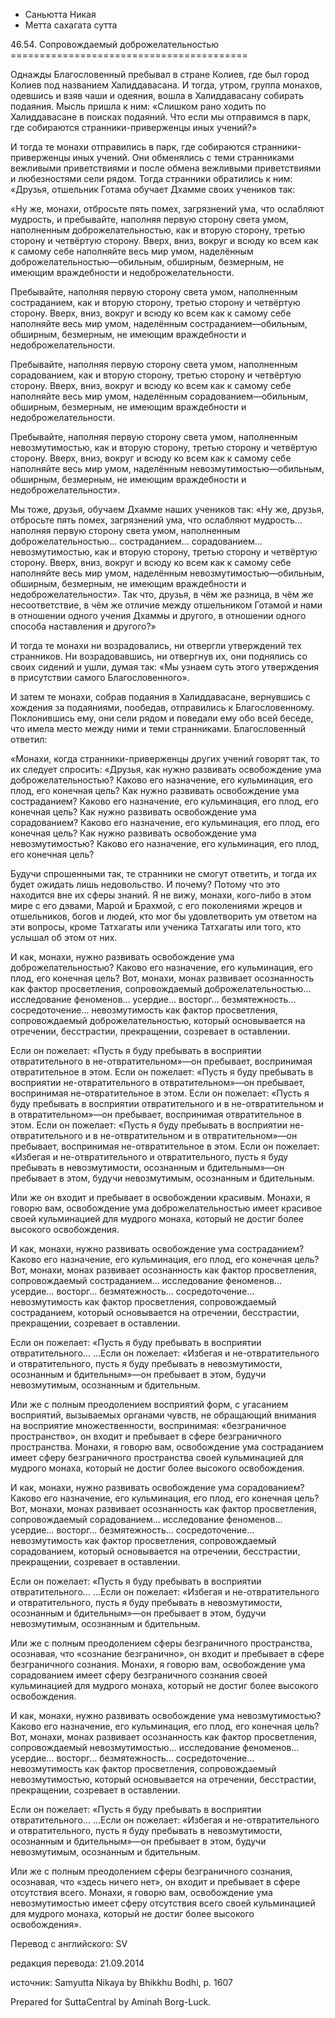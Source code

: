 









* Саньютта Никая
* Метта сахагата сутта


46\.54\. Сопровождаемый доброжелательностью
\=\=\=\=\=\=\=\=\=\=\=\=\=\=\=\=\=\=\=\=\=\=\=\=\=\=\=\=\=\=\=\=\=\=\=\=\=\=\=\=\=



Однажды Благословенный пребывал в стране Колиев, где был город Колиев под названием Халиддавасана\. И тогда, утром, группа монахов, одевшись и взяв чаши и одеяния, вошла в Халиддавасану собирать подаяния\. Мысль пришла к ним: «Слишком рано ходить по Халиддавасане в поисках подаяний\. Что если мы отправимся в парк, где собираются странники\-приверженцы иных учений?»


И тогда те монахи отправились в парк, где собираются странники\-приверженцы иных учений\. Они обменялись с теми странниками вежливыми приветствиями и после обмена вежливыми приветствиями и любезностями сели рядом\. Тогда странники обратились к ним: «Друзья, отшельник Готама обучает Дхамме своих учеников так:


«Ну же, монахи, отбросьте пять помех, загрязнений ума, что ослабляют мудрость, и пребывайте, наполняя первую сторону света умом, наполненным доброжелательностью, как и вторую сторону, третью сторону и четвёртую сторону\. Вверх, вниз, вокруг и всюду ко всем как к самому себе наполняйте весь мир умом, наделённым доброжелательностью—обильным, обширным, безмерным, не имеющим враждебности и недоброжелательности\.


Пребывайте, наполняя первую сторону света умом, наполненным состраданием, как и вторую сторону, третью сторону и четвёртую сторону\. Вверх, вниз, вокруг и всюду ко всем как к самому себе наполняйте весь мир умом, наделённым состраданием—обильным, обширным, безмерным, не имеющим враждебности и недоброжелательности\.


Пребывайте, наполняя первую сторону света умом, наполненным сорадованием, как и вторую сторону, третью сторону и четвёртую сторону\. Вверх, вниз, вокруг и всюду ко всем как к самому себе наполняйте весь мир умом, наделённым сорадованием—обильным, обширным, безмерным, не имеющим враждебности и недоброжелательности\.


Пребывайте, наполняя первую сторону света умом, наполненным невозмутимостью, как и вторую сторону, третью сторону и четвёртую сторону\. Вверх, вниз, вокруг и всюду ко всем как к самому себе наполняйте весь мир умом, наделённым невозмутимостью—обильным, обширным, безмерным, не имеющим враждебности и недоброжелательности»\.


Мы тоже, друзья, обучаем Дхамме наших учеников так: «Ну же, друзья, отбросьте пять помех, загрязнений ума, что ослабляют мудрость… наполняя первую сторону света умом, наполненным доброжелательностью… состраданием… сорадованием… невозмутимостью, как и вторую сторону, третью сторону и четвёртую сторону\. Вверх, вниз, вокруг и всюду ко всем как к самому себе наполняйте весь мир умом, наделённым невозмутимостью—обильным, обширным, безмерным, не имеющим враждебности и недоброжелательности»\. Так что, друзья, в чём же разница, в чём же несоответствие, в чём же отличие между отшельником Готамой и нами в отношении одного учения Дхаммы и другого, в отношении одного способа наставления и другого?»


И тогда те монахи ни возрадовались, ни отвергли утверждений тех странников\. Ни возрадовавшись, ни отвергнув их, они поднялись со своих сидений и ушли, думая так: «Мы узнаем суть этого утверждения в присутствии самого Благословенного»\.


И затем те монахи, собрав подаяния в Халиддавасане, вернувшись с хождения за подаяниями, пообедав, отправились к Благословенному\. Поклонившись ему, они сели рядом и поведали ему обо всей беседе, что имела место между ними и теми странниками\. Благословенный ответил:


«Монахи, когда странники\-приверженцы других учений говорят так, то их следует спросить: «Друзья, как нужно развивать освобождение ума доброжелательностью? Каково его назначение, его кульминация, его плод, его конечная цель? Как нужно развивать освобождение ума состраданием? Каково его назначение, его кульминация, его плод, его конечная цель? Как нужно развивать освобождение ума сорадованием? Каково его назначение, его кульминация, его плод, его конечная цель? Как нужно развивать освобождение ума невозмутимостью? Каково его назначение, его кульминация, его плод, его конечная цель?


Будучи спрошенными так, те странники не смогут ответить, и тогда их будет ожидать лишь недовольство\. И почему? Потому что это находится вне их сферы знаний\. Я не вижу, монахи, кого\-либо в этом мире с его дэвами, Марой и Брахмой, с его поколениями жрецов и отшельников, богов и людей, кто мог бы удовлетворить ум ответом на эти вопросы, кроме Татхагаты или ученика Татхагаты или того, кто услышал об этом от них\.


И как, монахи, нужно развивать освобождение ума доброжелательностью? Каково его назначение, его кульминация, его плод, его конечная цель? Вот, монахи, монах развивает осознанность как фактор просветления, сопровождаемый доброжелательностью… исследование феноменов… усердие… восторг… безмятежность… сосредоточение… невозмутимость как фактор просветления, сопровождаемый доброжелательностью, который основывается на отречении, бесстрастии, прекращении, созревает в оставлении\.


Если он пожелает: «Пусть я буду пребывать в восприятии отвратительного в не\-отвратительном»—он пребывает, воспринимая отвратительное в этом\. Если он пожелает: «Пусть я буду пребывать в восприятии не\-отвратительного в отвратительном»—он пребывает, воспринимая не\-отвратительное в этом\. Если он пожелает: «Пусть я буду пребывать в восприятии отвратительного и в не\-отвратительном и в отвратительном»—он пребывает, воспринимая отвратительное в этом\. Если он пожелает: «Пусть я буду пребывать в восприятии не\-отвратительного и в не\-отвратительном и в отвратительном»—он пребывает, воспринимая не\-отвратительное в этом\. Если он пожелает: «Избегая и не\-отвратительного и отвратительного, пусть я буду пребывать в невозмутимости, осознанным и бдительным»—он пребывает в этом, будучи невозмутимым, осознанным и бдительным\.


Или же он входит и пребывает в освобождении красивым\. Монахи, я говорю вам, освобождение ума доброжелательностью имеет красивое своей кульминацией для мудрого монаха, который не достиг более высокого освобождения\.


И как, монахи, нужно развивать освобождение ума состраданием? Каково его назначение, его кульминация, его плод, его конечная цель? Вот, монахи, монах развивает осознанность как фактор просветления, сопровождаемый состраданием… исследование феноменов… усердие… восторг… безмятежность… сосредоточение… невозмутимость как фактор просветления, сопровождаемый состраданием, который основывается на отречении, бесстрастии, прекращении, созревает в оставлении\.


Если он пожелает: «Пусть я буду пребывать в восприятии отвратительного… …Если он пожелает: «Избегая и не\-отвратительного и отвратительного, пусть я буду пребывать в невозмутимости, осознанным и бдительным»—он пребывает в этом, будучи невозмутимым, осознанным и бдительным\.


Или же с полным преодолением восприятий форм, с угасанием восприятий, вызываемых органами чувств, не обращающий внимания на восприятие множественности, воспринимая: «безграничное пространство», он входит и пребывает в сфере безграничного пространства\. Монахи, я говорю вам, освобождение ума состраданием имеет сферу безграничного пространства своей кульминацией для мудрого монаха, который не достиг более высокого освобождения\.


И как, монахи, нужно развивать освобождение ума сорадованием? Каково его назначение, его кульминация, его плод, его конечная цель? Вот, монахи, монах развивает осознанность как фактор просветления, сопровождаемый сорадованием… исследование феноменов… усердие… восторг… безмятежность… сосредоточение… невозмутимость как фактор просветления, сопровождаемый сорадованием, который основывается на отречении, бесстрастии, прекращении, созревает в оставлении\.


Если он пожелает: «Пусть я буду пребывать в восприятии отвратительного… …Если он пожелает: «Избегая и не\-отвратительного и отвратительного, пусть я буду пребывать в невозмутимости, осознанным и бдительным»—он пребывает в этом, будучи невозмутимым, осознанным и бдительным\.


Или же с полным преодолением сферы безграничного пространства, осознавая, что «сознание безгранично», он входит и пребывает в сфере безграничного сознания\. Монахи, я говорю вам, освобождение ума сорадованием имеет сферу безграничного сознания своей кульминацией для мудрого монаха, который не достиг более высокого освобождения\.


И как, монахи, нужно развивать освобождение ума невозмутимостью? Каково его назначение, его кульминация, его плод, его конечная цель? Вот, монахи, монах развивает осознанность как фактор просветления, сопровождаемый невозмутимостью… исследование феноменов… усердие… восторг… безмятежность… сосредоточение… невозмутимость как фактор просветления, сопровождаемый невозмутимостью, который основывается на отречении, бесстрастии, прекращении, созревает в оставлении\.


Если он пожелает: «Пусть я буду пребывать в восприятии отвратительного… …Если он пожелает: «Избегая и не\-отвратительного и отвратительного, пусть я буду пребывать в невозмутимости, осознанным и бдительным»—он пребывает в этом, будучи невозмутимым, осознанным и бдительным\.


Или же с полным преодолением сферы безграничного сознания, осознавая, что «здесь ничего нет», он входит и пребывает в сфере отсутствия всего\. Монахи, я говорю вам, освобождение ума невозмутимостью имеет сферу отсутствия всего своей кульминацией для мудрого монаха, который не достиг более высокого освобождения»\.



Перевод с английского: SV


редакция перевода: 21\.09\.2014


источник: Samyutta Nikaya by Bhikkhu Bodhi, p\. 1607


Prepared for SuttaCentral by Aminah Borg\-Luck\.






